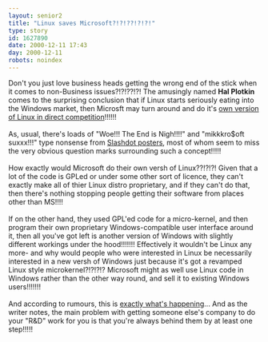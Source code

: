```yaml
---
layout: senior2
title: "Linux saves Microsoft?!?!??!?!?!"
type: story
id: 1627890
date: 2000-12-11 17:43
day: 2000-12-11
robots: noindex
---
```

Don't you just love business heads getting the wrong end of the stick when it comes to non-Business issues?!?!??!?! The amusingly named <b>Hal Plotkin</b> comes to the surprising conclusion that if Linux starts seriously eating into the Windows market, then Microsft may turn around and do it's <a href="http://www.cnbc.com/news/001208plotkin.html">own version of Linux in direct competition</a>!!!!!!<br/><br/>As, usual, there's loads of "Woe!!! The End is Nigh!!!!" and "mikkkro$oft suxxx!!!" type nonsense from <a href="http://slashdot.org/comments.pl?sid=00%2F12%2F09%2F1840253&amp;cid=&amp;pid=0&amp;startat=&amp;threshold=1&amp;mode=flat&amp;commentsort=0&amp;op=Change">Slashdot posters</a>, most of whom seem to miss the very obvious question marks surrounding such a concept!!!!!<br/><br/>How exactly would Microsoft do their own versh of Linux??!?!?! Given that a lot of the code is GPLed or under some other sort of licence, they can't exactly make all of thier Linux distro proprietary, and if they can't do that, then there's nothing stopping people getting their software from places other than MS!!!! <br/><br/>If on the other hand, they used GPL'ed code for a micro-kernel, and then program their own proprietary Windows-compatible user interface around it, then all you've got left is another version of Windows with slightly different workings under the hood!!!!!!! Effectively it wouldn't be Linux any more- and why would people who were interested in Linux be necessarily interested in a new versh of Windows just because it's got a revamped Linux style microkernel?!?!?!? Microsoft might as well use Linux code in Windows rather than the other way round, and sell it to existing Windows users!!!!!!! <br/><br/>And according to rumours, this is <a href="http://www.linuxworld.com/linuxworld/lw-2000-11/lw-11-penguin_4.html">exactly what's happening</a>... And as the writer notes, the main problem with getting someone else's company to do your "R&amp;D" work for you is that you're always behind them by at least one step!!!!!
